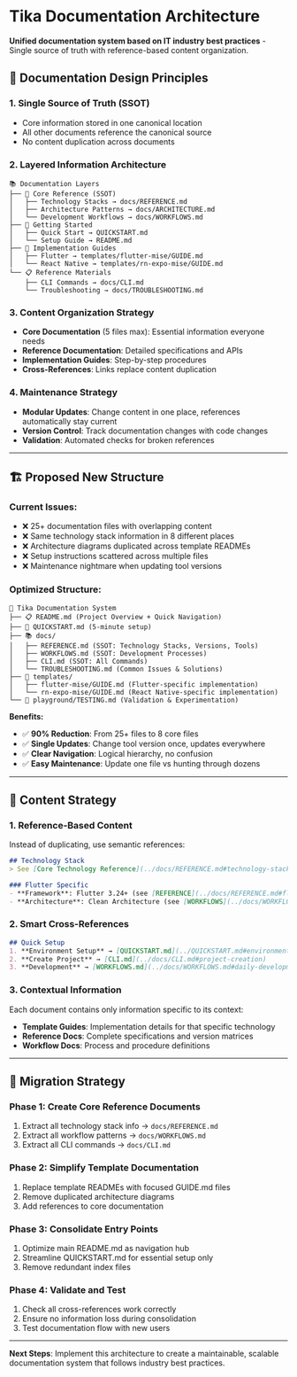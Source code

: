 # Tika Documentation Architecture

**Unified documentation system based on IT industry best practices** - Single source of truth with reference-based content organization.

## 📐 Documentation Design Principles

### 1. **Single Source of Truth (SSOT)**
- Core information stored in one canonical location
- All other documents reference the canonical source
- No content duplication across documents

### 2. **Layered Information Architecture**
```
📚 Documentation Layers
├── 🎯 Core Reference (SSOT)
│   ├── Technology Stacks → docs/REFERENCE.md
│   ├── Architecture Patterns → docs/ARCHITECTURE.md  
│   └── Development Workflows → docs/WORKFLOWS.md
├── 🚀 Getting Started
│   ├── Quick Start → QUICKSTART.md
│   └── Setup Guide → README.md
├── 🔧 Implementation Guides
│   ├── Flutter → templates/flutter-mise/GUIDE.md
│   └── React Native → templates/rn-expo-mise/GUIDE.md
└── 📋 Reference Materials
    ├── CLI Commands → docs/CLI.md
    └── Troubleshooting → docs/TROUBLESHOOTING.md
```

### 3. **Content Organization Strategy**
- **Core Documentation** (5 files max): Essential information everyone needs
- **Reference Documentation**: Detailed specifications and APIs
- **Implementation Guides**: Step-by-step procedures
- **Cross-References**: Links replace content duplication

### 4. **Maintenance Strategy**
- **Modular Updates**: Change content in one place, references automatically stay current
- **Version Control**: Track documentation changes with code changes
- **Validation**: Automated checks for broken references

---

## 🏗️ Proposed New Structure

### Current Issues:
- ❌ 25+ documentation files with overlapping content
- ❌ Same technology stack information in 8 different places
- ❌ Architecture diagrams duplicated across template READMEs
- ❌ Setup instructions scattered across multiple files
- ❌ Maintenance nightmare when updating tool versions

### Optimized Structure:
```
📁 Tika Documentation System
├── 📋 README.md (Project Overview + Quick Navigation)
├── 🚀 QUICKSTART.md (5-minute setup)
├── 📚 docs/
│   ├── REFERENCE.md (SSOT: Technology Stacks, Versions, Tools)
│   ├── WORKFLOWS.md (SSOT: Development Processes)
│   ├── CLI.md (SSOT: All Commands)
│   └── TROUBLESHOOTING.md (Common Issues & Solutions)
├── 🎯 templates/
│   ├── flutter-mise/GUIDE.md (Flutter-specific implementation)
│   └── rn-expo-mise/GUIDE.md (React Native-specific implementation)
└── 🧪 playground/TESTING.md (Validation & Experimentation)
```

**Benefits:**
- ✅ **90% Reduction**: From 25+ files to 8 core files
- ✅ **Single Updates**: Change tool version once, updates everywhere
- ✅ **Clear Navigation**: Logical hierarchy, no confusion
- ✅ **Easy Maintenance**: Update one file vs hunting through dozens

---

## 📖 Content Strategy

### 1. **Reference-Based Content**
Instead of duplicating, use semantic references:
```markdown
## Technology Stack
> See [Core Technology Reference](../docs/REFERENCE.md#technology-stack) for complete version matrix.

### Flutter Specific
- **Framework**: Flutter 3.24+ (see [REFERENCE](../docs/REFERENCE.md#flutter))
- **Architecture**: Clean Architecture (see [WORKFLOWS](../docs/WORKFLOWS.md#flutter-architecture))
```

### 2. **Smart Cross-References**
```markdown
## Quick Setup
1. **Environment Setup** → [QUICKSTART.md](../QUICKSTART.md#environment-setup)
2. **Create Project** → [CLI.md](../docs/CLI.md#project-creation)
3. **Development** → [WORKFLOWS.md](../docs/WORKFLOWS.md#daily-development)
```

### 3. **Contextual Information**
Each document contains only information specific to its context:
- **Template Guides**: Implementation details for that specific technology
- **Reference Docs**: Complete specifications and version matrices
- **Workflow Docs**: Process and procedure definitions

---

## 🔄 Migration Strategy

### Phase 1: Create Core Reference Documents
1. Extract all technology stack info → `docs/REFERENCE.md`
2. Extract all workflow patterns → `docs/WORKFLOWS.md`
3. Extract all CLI commands → `docs/CLI.md`

### Phase 2: Simplify Template Documentation
1. Replace template READMEs with focused GUIDE.md files
2. Remove duplicated architecture diagrams
3. Add references to core documentation

### Phase 3: Consolidate Entry Points
1. Optimize main README.md as navigation hub
2. Streamline QUICKSTART.md for essential setup only
3. Remove redundant index files

### Phase 4: Validate and Test
1. Check all cross-references work correctly
2. Ensure no information loss during consolidation
3. Test documentation flow with new users

---

**Next Steps**: Implement this architecture to create a maintainable, scalable documentation system that follows industry best practices.
